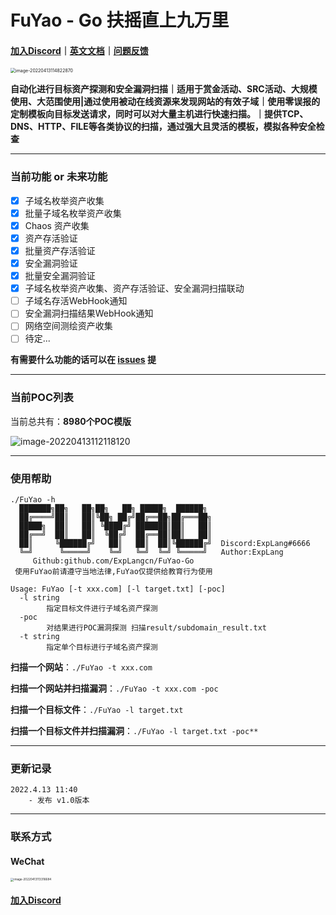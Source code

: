 # FuYao - Go 扶摇直上九万里

####  [加入Discord](https://discord.gg/GCZzJmzW3G)｜[英文文档](README.md)｜[问题反馈](https://github.com/ExpLangcn/FuYao-Go/issues)

<img src="https://tva1.sinaimg.cn/large/e6c9d24egy1h17yaqtwb7j20uq0lwdim.jpg" alt="image-20220413114822870" style="zoom: 50%;" />

**自动化进行目标资产探测和安全漏洞扫描｜适用于赏金活动、SRC活动、大规模使用、大范围使用|通过使用被动在线资源来发现网站的有效子域｜使用零误报的定制模板向目标发送请求，同时可以对大量主机进行快速扫描。｜提供TCP、DNS、HTTP、FILE等各类协议的扫描，通过强大且灵活的模板，模拟各种安全检查**

----

### 当前功能 or 未来功能

- [x] 子域名枚举资产收集
- [x] 批量子域名枚举资产收集
- [x] Chaos 资产收集
- [x] 资产存活验证
- [x] 批量资产存活验证
- [x] 安全漏洞验证
- [x] 批量安全漏洞验证
- [x] 子域名枚举资产收集、资产存活验证、安全漏洞扫描联动
- [ ] 子域名存活WebHook通知
- [ ] 安全漏洞扫描结果WebHook通知
- [ ] 网络空间测绘资产收集
- [ ] 待定...

**有需要什么功能的话可以在 [issues](https://github.com/ExpLangcn/FuYao-Go/issues) 提**

----

### 当前POC列表

当前总共有：**8980个POC模版**

![image-20220413112118120](https://tva1.sinaimg.cn/large/e6c9d24egy1h17yarsz5hj20em08yt90.jpg)

----

### 使用帮助

```
./FuYao -h                                                                                                                                                                                                      
  ███████╗██╗   ██╗██╗   ██╗ █████╗  ██████╗
  ██╔════╝██║   ██║╚██╗ ██╔╝██╔══██╗██╔═══██╗
  █████╗  ██║   ██║ ╚████╔╝ ███████║██║   ██║
  ██╔══╝  ██║   ██║  ╚██╔╝  ██╔══██║██║   ██║
  ██║     ╚██████╔╝   ██║   ██║  ██║╚██████╔╝  Discord:ExpLang#6666
  ╚═╝      ╚═════╝    ╚═╝   ╚═╝  ╚═╝ ╚═════╝   Author:ExpLang
     Github:github.com/ExpLangcn/FuYao-Go
 使用FuYao前请遵守当地法律,FuYao仅提供给教育行为使用

Usage: FuYao [-t xxx.com] [-l target.txt] [-poc]
  -l string
        指定目标文件进行子域名资产探测
  -poc
        对结果进行POC漏洞探测 扫描result/subdomain_result.txt
  -t string
        指定单个目标进行子域名资产探测
```

**扫描一个网站**：`./FuYao -t xxx.com`

**扫描一个网站并扫描漏洞**：`./FuYao -t xxx.com -poc`

**扫描一个目标文件**：`./FuYao -l target.txt `

**扫描一个目标文件并扫描漏洞**：`./FuYao -l target.txt -poc** `

----

### 更新记录

```
2022.4.13 11:40
	- 发布 v1.0版本
```

----

### 联系方式

#### WeChat

<img src="https://tva1.sinaimg.cn/large/e6c9d24egy1h17yaq5zf6j20u012aq5x.jpg" alt="image-20220413113316684" style="zoom: 33%;" />

#### **[加入Discord](https://discord.gg/GCZzJmzW3G)**
